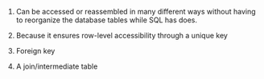 1) Can be accessed or reassembled in many different ways without having to reorganize the database tables while SQL has does.

2) Because it ensures row-level accessibility through a unique key

3) Foreign key

4) A join/intermediate table